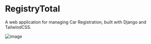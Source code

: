 # RegistryTotal
A web application for managing Car Registration, built with Django and TailwindCSS.

![image](https://github.com/21020673/djangoProject/assets/102130676/919318f6-a0bf-45b2-a27c-9c6544dcac4e)
